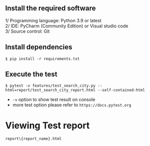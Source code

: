 ## Install the required software
1/ Programming language: Python 3.9 or latest\
2/ IDE: PyCharm (Community Edition) or Visual studio code\
3/ Source control: Git


## Install dependencies
```
$ pip install -r requirements.txt
```

## Execute the test
```
$ pytest -v features/test_search_city.py --html=report/test_search_city_report.html --self-contained-html
```

- `-v` option to show test result on console
- more test option please refer to `https://docs.pytest.org`

# Viewing Test report
```report\{report_name}.html```